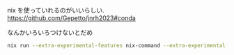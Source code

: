 nix を使っていれるのがいいらしい.
https://github.com/Gepetto/jnrh2023#conda

なんかいろいろつけないとだめ
```bash
nix run --extra-experimental-features nix-command --extra-experimental-features flakes
```

